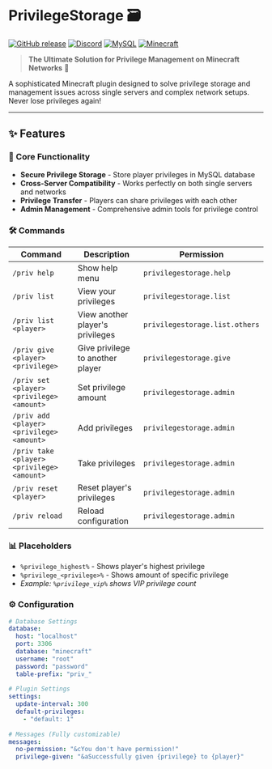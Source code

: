 # PrivilegeStorage 🗃️

[![GitHub release](https://img.shields.io/github/v/release/borichdev/PrivilegeStorage?style=for-the-badge)](https://github.com/borichdev/PrivilegeStorage/releases)
[![Discord](https://img.shields.io/discord/your-server-id?color=7289DA&label=Discord&logo=discord&style=for-the-badge)](https://discord.gg/your-invite)
[![MySQL](https://img.shields.io/badge/MySQL-Supported-orange?style=for-the-badge&logo=mysql)](https://mysql.com)
[![Minecraft](https://img.shields.io/badge/Minecraft-1.21-green?style=for-the-badge&logo=minecraft)](https://minecraft.net)

> **The Ultimate Solution for Privilege Management on Minecraft Networks** 🌟

A sophisticated Minecraft plugin designed to solve privilege storage and management issues across single servers and complex network setups. Never lose privileges again!

---

## ✨ Features

### 🎯 Core Functionality
- **Secure Privilege Storage** - Store player privileges in MySQL database
- **Cross-Server Compatibility** - Works perfectly on both single servers and networks
- **Privilege Transfer** - Players can share privileges with each other
- **Admin Management** - Comprehensive admin tools for privilege control

### 🛠️ Commands
| Command | Description | Permission |
|---------|-------------|------------|
| `/priv help` | Show help menu | `privilegestorage.help` |
| `/priv list` | View your privileges | `privilegestorage.list` |
| `/priv list <player>` | View another player's privileges | `privilegestorage.list.others` |
| `/priv give <player> <privilege>` | Give privilege to another player | `privilegestorage.give` |
| `/priv set <player> <privilege> <amount>` | Set privilege amount | `privilegestorage.admin` |
| `/priv add <player> <privilege> <amount>` | Add privileges | `privilegestorage.admin` |
| `/priv take <player> <privilege> <amount>` | Take privileges | `privilegestorage.admin` |
| `/priv reset <player>` | Reset player's privileges | `privilegestorage.admin` |
| `/priv reload` | Reload configuration | `privilegestorage.admin` |

### 📊 Placeholders
- `%privilege_highest%` - Shows player's highest privilege
- `%privilege_<privilege>%` - Shows amount of specific privilege
- *Example: `%privilege_vip%` shows VIP privilege count*

### ⚙️ Configuration
```yaml
# Database Settings
database:
  host: "localhost"
  port: 3306
  database: "minecraft"
  username: "root"
  password: "password"
  table-prefix: "priv_"
  
# Plugin Settings
settings:
  update-interval: 300
  default-privileges:
    - "default: 1"
  
# Messages (Fully customizable)
messages:
  no-permission: "&cYou don't have permission!"
  privilege-given: "&aSuccessfully given {privilege} to {player}"
